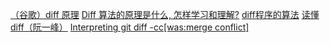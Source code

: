 
[（谷歌）diff 原理](https://www.google.com.hk/search?newwindow=1&safe=strict&q=diff+%E5%8E%9F%E7%90%86+&oq=diff+%E5%8E%9F%E7%90%86+&gs_l=serp.3..0i30k1j0i5i30k1l2.68361.68361.0.68637.1.1.0.0.0.0.83.83.1.1.0....0...1c.1.64.serp..0.1.82.DtZbCTJhHNs)
[Diff 算法的原理是什么, 怎样学习和理解?](https://segmentfault.com/q/1010000000367833)
[diff程序的算法](http://www.voidcn.com/blog/dog250/article/p-5859714.html)
[读懂diff（阮一峰）](http://www.ruanyifeng.com/blog/2012/08/how_to_read_diff.html)
[Interpreting git diff -cc[was:merge conflict]](https://lists.gnu.org/archive/html/emacs-devel/2010-01/msg01182.html)
